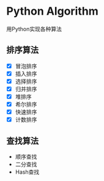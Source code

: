 # Python Algorithm
用Python实现各种算法
## 排序算法

-[x] 冒泡排序
-[x] 插入排序
-[x] 选择排序
-[x] 归并排序
-[x] 堆排序
-[x] 希尔排序
-[x] 快速排序
-[x] 计数排序

## 查找算法

- 顺序查找
- 二分查找
- Hash查找
